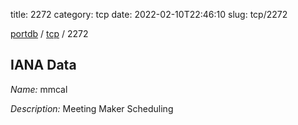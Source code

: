 title: 2272
category: tcp
date: 2022-02-10T22:46:10
slug: tcp/2272

[portdb](/) / [tcp](/category/tcp.html) / 2272


## IANA Data

_Name:_ mmcal

_Description:_ Meeting Maker Scheduling

